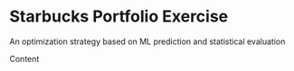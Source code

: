 # Starbucks Portfolio Exercise
An optimization strategy based on ML prediction and statistical evaluation

Content
